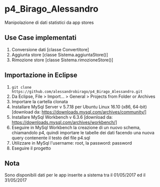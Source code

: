 # p4_Birago_Alessandro
Manipolazione di dati statistici da app stores

## Use Case implementati
1. Conversione dati [classe Convertitore]
2. Aggiunta store   [classe Sistema.aggiuntaStore()]
3. Rimozione store  [classe Sistema.rimozioneStore()]

## Importazione in Eclipse
1. `git clone https://github.com/alessandrobirago/p4_Birago_Alessandro.git`
2. Da Eclipse, File > Import... > General > Projects from Folder or Archives
3. Importare la cartella clonata
4. Installare MySql Server v 5.7.18 per Ubuntu Linux 16.10 (x86, 64-bit) [download da: https://downloads.mysql.com/archives/community/]
5. Installare MySql Workbench v 6.3.6 [download da: https://downloads.mysql.com/archives/workbench/]
6. Eseguire in MySql Workbench la creazione di un nuovo schema, chiamandolo p4, quindi importare le tabelle dei dati facendo una nuova query contenente il testo del file p4.sql
7. Utilizzare in MySql l'username: root, la password: password
8. Eseguire il progetto

## Nota
Sono disponibili dati per le app inserite a sistema tra il 01/05/2017 ed il 31/05/2017